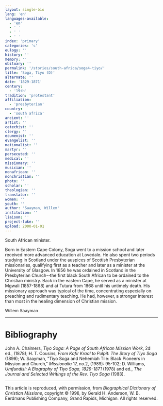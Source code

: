 ```yaml
---
layout: single-bio
lang: 'en'
languages-available:
  - 'en'
  - ' '
  - ' '
  - ' '
index: 'primary'
categories: 's'
eulogy: ''
history: ''
memory: ''
obituary: ''
permalink: '/stories/south-africa/soga4-tiyo/'
title: 'Soga, Tiyo (D)'
alternate: ''
date: '1829-1871'
century:
  - '19th'
tradition: 'protestant'
affiliation:
  - 'presbyterian'
country:
  - 'south africa'
ancient: ''
artist: ''
catechist: ''
clergy: ''
ecumenist: ''
evangelist: ''
nationalist: ''
martyr: ''
persecuted: ''
medical: ''
missionary: ''
musician: ''
nonafrican: ''
nonchristian: ''
photo: ''
scholar: ''
theologian: ''
translator: ''
women: ''
youth: ''
author: 'Saayman, Willem'
institution: ''
liaison: ''
project-luke: ''
upload: 2000-01-01
---
```



South African minister.

Born in Eastern Cape Colony, Soga went to a mission school and later received more advanced education at Lovedale. He also spent two periods studying in Scotland under the auspices of Scottish Presbyterian missionaries, qualifying first as a teacher and later as a minister at the University of Glasgow. In 1856 he was ordained in Scotland in the Presbyterian Church--the first black South African to be ordained to the Christian ministry. Back in the eastern Cape, he served as a minister at Mgwali (1857-1868) and at Tutura from 1868 until his untimely death. His missionary approach was typical of the time, concentrating especially on preaching and rudimentary teaching. He had, however, a stronger interest than most in the healing dimension of Christian mission.

Willem Saayman

---

# Bibliography

John A. Chalmers, *Tiyo Soga: A Page of South African Mission Work*, 2d ed., (1878); H. T. Cousins, *From Kafir Kraal to Pulpit: The Story of Tiyo Soga* (1899); W. Saayman, "Tiyo Soga and Nehemiah Tile: Black Pioneers in Mission and Church," *Missionalia* 17, no.2, (1989): 95-102; D. Williams, *Umfundisi: A Biography of Tiyo Soga, 1829-1871* (1978) and ed., *The Journal and Selected Writings of the Rev. Tiyo Soga* (1983).

---

This article is reproduced, with permission, from *Biographical Dictionary of Christian Missions*,   copyright &copy; 1998, by Gerald H. Anderson, W. B. Eerdmans Publishing Company, Grand Rapids, Michigan.  All rights reserved.